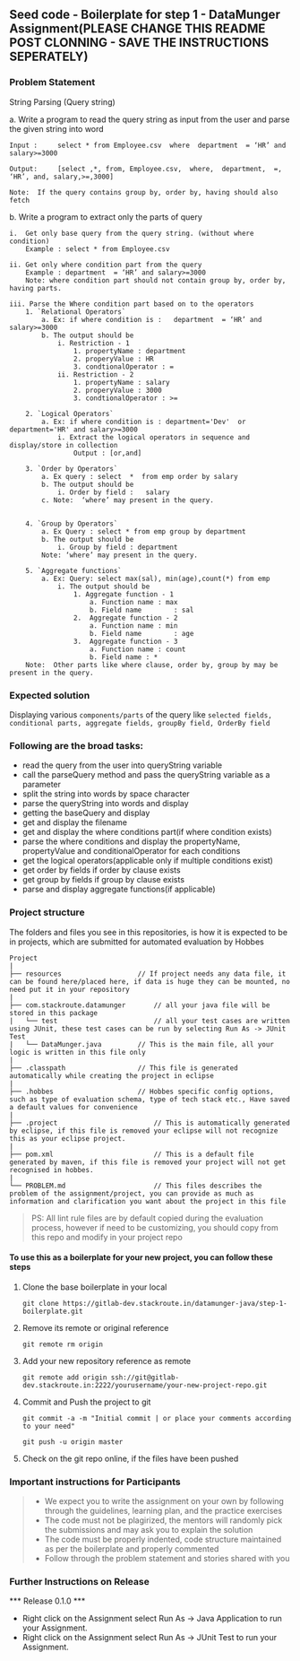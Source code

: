 ## Seed code - Boilerplate for step 1 - DataMunger Assignment(PLEASE CHANGE THIS README POST CLONNING - SAVE THE INSTRUCTIONS SEPERATELY)

### Problem Statement

String Parsing  (Query string)

a. Write a program to read the query string as input from the user and parse the given string into word

    Input : 	select * from Employee.csv  where  department  = ‘HR’ and salary>=3000

    Output: 	[select ,*, from, Employee.csv,  where,  department,  =, ‘HR’, and, salary,>=,3000]

    Note:  If the query contains group by, order by, having should also fetch

b. Write a program to extract only the parts of query

	i.  Get only base query from the query string. (without where condition)
		Example : select * from Employee.csv  

	ii. Get only where condition part from the query
		Example : department  = ‘HR’ and salary>=3000
		Note: where condition part should not contain group by, order by, having parts.

	iii. Parse the Where condition part based on to the operators
		1. `Relational Operators`
			a. Ex: if where condition is :   department  = ‘HR’ and salary>=3000
			b. The output should be
				i. Restriction - 1
					1. propertyName : department
					2. properyValue : HR
					3. condtionalOperator : = 
				ii. Restriction - 2
					1. propertyName : salary
					2. properyValue : 3000
					3. condtionalOperator : >=

		2. `Logical Operators`
			a. Ex: if where condition is : department='Dev'  or department='HR' and salary>=3000 
				i. Extract the logical operators in sequence and display/store in collection	
					Output : [or,and]

		3. `Order by Operators`
			a. Ex query : select  *  from emp order by salary
			b. The output should be
				i. Order by field :   salary
			c. Note:  ‘where’ may present in the query.


        4. `Group by Operators`
		    a. Ex Query : select * from emp group by department
		    b. The output should be
			    i. Group by field : department
		    Note: ‘where’ may present in the query.

	    5. `Aggregate functions`
		    a. Ex: Query: select max(sal), min(age),count(*) from emp
			    i. The output should be
				    1. Aggregate function - 1
					    a. Function name : max
					    b. Field name        : sal
				    2.  Aggregate function - 2
					    a. Function name : min
					    b. Field name        : age
				    3.  Aggregate function - 3
					    a. Function name : count
					    b. Field name : *
		Note:  Other parts like where clause, order by, group by may be present in the query.

### Expected solution

Displaying various `components/parts` of the query like `selected fields, conditional parts, aggregate fields, groupBy field, OrderBy field` 

### Following are the broad tasks:
- read the query from the user into queryString variable
- call the parseQuery method and pass the queryString variable as a parameter
- split the string into words by space character
- parse the queryString into words and display
- getting the baseQuery and display
- get and display the filename
- get and display the where conditions part(if where condition exists)
- parse the where conditions and display the propertyName, propertyValue and conditionalOperator for each conditions
- get the logical operators(applicable only if multiple conditions exist)
- get order by fields if order by clause exists
- get group by fields if group by clause exists
- parse and display aggregate functions(if applicable)

### Project structure

The folders and files you see in this repositories, is how it is expected to be in projects, which are submitted for automated evaluation by Hobbes

	Project
	|
	├── resources 			        // If project needs any data file, it can be found here/placed here, if data is huge they can be mounted, no need put it in your repository
	|
	├── com.stackroute.datamunger	    // all your java file will be stored in this package
	|	└── test		                // all your test cases are written using JUnit, these test cases can be run by selecting Run As -> JUnit Test 
	|	└── DataMunger.java	        // This is the main file, all your logic is written in this file only
	|
	├── .classpath			        // This file is generated automatically while creating the project in eclipse
	|
	├── .hobbes   			        // Hobbes specific config options, such as type of evaluation schema, type of tech stack etc., Have saved a default values for convenience
	|
	├── .project			            // This is automatically generated by eclipse, if this file is removed your eclipse will not recognize this as your eclipse project. 
	|
	├── pom.xml 			            // This is a default file generated by maven, if this file is removed your project will not get recognised in hobbes.
	|
	└── PROBLEM.md  		            // This files describes the problem of the assignment/project, you can provide as much as information and clarification you want about the project in this file

> PS: All lint rule files are by default copied during the evaluation process, however if need to be customizing, you should copy from this repo and modify in your project repo


#### To use this as a boilerplate for your new project, you can follow these steps

1. Clone the base boilerplate in your local

	`git clone https://gitlab-dev.stackroute.in/datamunger-java/step-1-boilerplate.git`

2. Remove its remote or original reference

	`git remote rm origin`

3. Add your new repository reference as remote

	`git remote add origin ssh://git@gitlab-dev.stackroute.in:2222/yourusername/your-new-project-repo.git`

4. Commit and Push the project to git

	`git commit -a -m "Initial commit | or place your comments according to your need"`

	`git push -u origin master`

5. Check on the git repo online, if the files have been pushed


### Important instructions for Participants
> - We expect you to write the assignment on your own by following through the guidelines, learning plan, and the practice exercises
> - The code must not be plagirized, the mentors will randomly pick the submissions and may ask you to explain the solution
> - The code must be properly indented, code structure maintained as per the boilerplate and properly commented
> - Follow through the problem statement and stories shared with you

### Further Instructions on Release

*** Release 0.1.0 ***

- Right click on the Assignment select Run As -> Java Application to run your Assignment.
- Right click on the Assignment select Run As -> JUnit Test to run your Assignment.